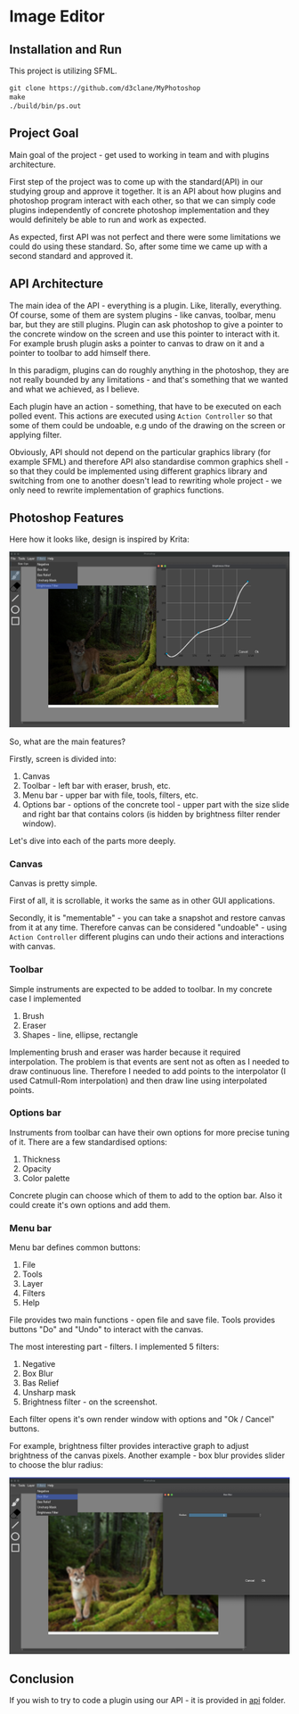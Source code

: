 # Image Editor

## Installation and Run

This project is utilizing SFML.

```
git clone https://github.com/d3clane/MyPhotoshop
make
./build/bin/ps.out
```

## Project Goal

Main goal of the project - get used to working in team and with plugins architecture.

First step of the project was to come up with the standard(API) in our studying group and approve it together. It is an API about how plugins and photoshop program interact with each other, so that we can simply code plugins independently of concrete photoshop implementation and they would definitely be able to run and work as expected. 

As expected, first API was not perfect and there were some limitations we could do using these standard. So, after some time we came up with a second standard and approved it.

## API Architecture

The main idea of the API - everything is a plugin. Like, literally, everything. Of course, some of them are system plugins - like canvas, toolbar, menu bar, but they are still plugins. Plugin can ask photoshop to give a pointer to the concrete window on the screen and use this pointer to interact with it. For example brush plugin asks a pointer to canvas to draw on it and a pointer to toolbar to add himself there.

In this paradigm, plugins can do roughly anything in the photoshop, they are not really bounded by any limitations - and that's something that we wanted and what we achieved, as I believe.

Each plugin have an action - something, that have to be executed on each polled event. This actions are executed using `Action Controller` so that some of them could be undoable, e.g undo of the drawing on the screen or applying filter. 

Obviously, API should not depend on the particular graphics library (for example SFML) and therefore API also standardise common graphics shell - so that they could be implemented using different graphics library and switching from one to another doesn't lead to rewriting whole project - we only need to rewrite implementation of graphics functions.

## Photoshop Features

Here how it looks like, design is inspired by Krita:

![Image editor](ReadmeAssets/ImageEditor.png)

So, what are the main features?

Firstly, screen is divided into:
1. Canvas
2. Toolbar - left bar with eraser, brush, etc.
3. Menu bar - upper bar with file, tools, filters, etc.
4. Options bar - options of the concrete tool - upper part with the size slide and right bar that contains colors (is hidden by brightness filter render window).

Let's dive into each of the parts more deeply.

### Canvas

Canvas is pretty simple.

First of all, it is scrollable, it works the same as in other GUI applications.

Secondly, it is "mementable" - you can take a snapshot and restore canvas from it at any time. Therefore canvas can be considered "undoable" - using `Action Controller` different plugins can undo their actions and interactions with canvas.

### Toolbar

Simple instruments are expected to be added to toolbar. In my concrete case I implemented

1. Brush
2. Eraser
3. Shapes - line, ellipse, rectangle

Implementing brush and eraser was harder because it required interpolation. The problem is that events are sent not as often as I needed to draw continuous line. Therefore I needed to add points to the interpolator (I used Catmull-Rom interpolation) and then draw line using interpolated points.

### Options bar

Instruments from toolbar can have their own options for more precise tuning of it. There are a few standardised options:
1. Thickness
2. Opacity
3. Color palette

Concrete plugin can choose which of them to add to the option bar. Also it could create it's own options and add them.

### Menu bar

Menu bar defines common buttons:
1. File
2. Tools
3. Layer
4. Filters
5. Help

File provides two main functions - open file and save file.
Tools provides buttons "Do" and "Undo" to interact with the canvas.

The most interesting part - filters. I implemented 5 filters:
1. Negative
2. Box Blur
3. Bas Relief
4. Unsharp mask
5. Brightness filter - on the screenshot.

Each filter opens it's own render window with options and "Ok / Cancel" buttons. 

For example, brightness filter provides interactive graph to adjust brightness of the canvas pixels. Another example - box blur provides slider to choose the blur radius:

![Box blur](ReadmeAssets/boxBlur.png)

## Conclusion

If you wish to try to code a plugin using our API - it is provided in [api](/include/api/) folder.
